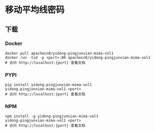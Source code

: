 # 移动平均线密码

## 下载

### Docker

```
docker pull apachecn0/yidong-pingjunxian-mima-vol1
docker run -tid -p <port>:80 apachecn0/yidong-pingjunxian-mima-vol1
# 访问 http://localhost:{port} 查看文档
```

### PYPI

```
pip install yidong-pingjunxian-mima-vol1
yidong-pingjunxian-mima-vol1 <port>
# 访问 http://localhost:{port} 查看文档
```

### NPM

```
npm install -g yidong-pingjunxian-mima-vol1
yidong-pingjunxian-mima-vol1 <port>
# 访问 http://localhost:{port} 查看文档
```